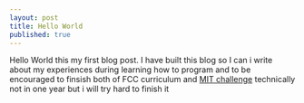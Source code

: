 ```yaml
---
layout: post
title: Hello World
published: true
---
```


Hello World this my first blog post.
I have built this blog so I can i write about my experiences during learning how to program 
and to be encouraged to finsish both of FCC curriculum and [MIT challenge](https://www.scotthyoung.com/blog/myprojects/mit-challenge-2/) technically not in one year but i will try hard to finish it
